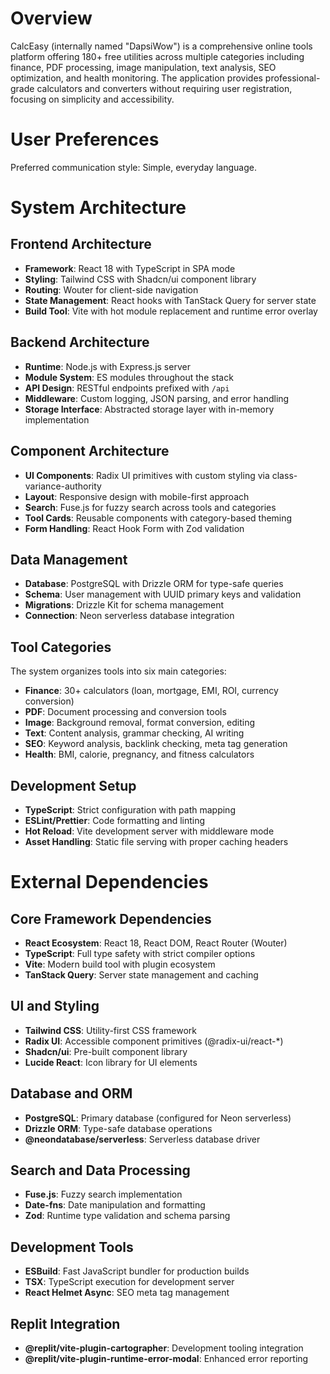 # Overview

CalcEasy (internally named "DapsiWow") is a comprehensive online tools platform offering 180+ free utilities across multiple categories including finance, PDF processing, image manipulation, text analysis, SEO optimization, and health monitoring. The application provides professional-grade calculators and converters without requiring user registration, focusing on simplicity and accessibility.

# User Preferences

Preferred communication style: Simple, everyday language.

# System Architecture

## Frontend Architecture
- **Framework**: React 18 with TypeScript in SPA mode
- **Styling**: Tailwind CSS with Shadcn/ui component library
- **Routing**: Wouter for client-side navigation
- **State Management**: React hooks with TanStack Query for server state
- **Build Tool**: Vite with hot module replacement and runtime error overlay

## Backend Architecture
- **Runtime**: Node.js with Express.js server
- **Module System**: ES modules throughout the stack
- **API Design**: RESTful endpoints prefixed with `/api`
- **Middleware**: Custom logging, JSON parsing, and error handling
- **Storage Interface**: Abstracted storage layer with in-memory implementation

## Component Architecture
- **UI Components**: Radix UI primitives with custom styling via class-variance-authority
- **Layout**: Responsive design with mobile-first approach
- **Search**: Fuse.js for fuzzy search across tools and categories
- **Tool Cards**: Reusable components with category-based theming
- **Form Handling**: React Hook Form with Zod validation

## Data Management
- **Database**: PostgreSQL with Drizzle ORM for type-safe queries
- **Schema**: User management with UUID primary keys and validation
- **Migrations**: Drizzle Kit for schema management
- **Connection**: Neon serverless database integration

## Tool Categories
The system organizes tools into six main categories:
- **Finance**: 30+ calculators (loan, mortgage, EMI, ROI, currency conversion)
- **PDF**: Document processing and conversion tools
- **Image**: Background removal, format conversion, editing
- **Text**: Content analysis, grammar checking, AI writing
- **SEO**: Keyword analysis, backlink checking, meta tag generation
- **Health**: BMI, calorie, pregnancy, and fitness calculators

## Development Setup
- **TypeScript**: Strict configuration with path mapping
- **ESLint/Prettier**: Code formatting and linting
- **Hot Reload**: Vite development server with middleware mode
- **Asset Handling**: Static file serving with proper caching headers

# External Dependencies

## Core Framework Dependencies
- **React Ecosystem**: React 18, React DOM, React Router (Wouter)
- **TypeScript**: Full type safety with strict compiler options
- **Vite**: Modern build tool with plugin ecosystem
- **TanStack Query**: Server state management and caching

## UI and Styling
- **Tailwind CSS**: Utility-first CSS framework
- **Radix UI**: Accessible component primitives (@radix-ui/react-*)
- **Shadcn/ui**: Pre-built component library
- **Lucide React**: Icon library for UI elements

## Database and ORM
- **PostgreSQL**: Primary database (configured for Neon serverless)
- **Drizzle ORM**: Type-safe database operations
- **@neondatabase/serverless**: Serverless database driver

## Search and Data Processing
- **Fuse.js**: Fuzzy search implementation
- **Date-fns**: Date manipulation and formatting
- **Zod**: Runtime type validation and schema parsing

## Development Tools
- **ESBuild**: Fast JavaScript bundler for production builds
- **TSX**: TypeScript execution for development server
- **React Helmet Async**: SEO meta tag management

## Replit Integration
- **@replit/vite-plugin-cartographer**: Development tooling integration
- **@replit/vite-plugin-runtime-error-modal**: Enhanced error reporting